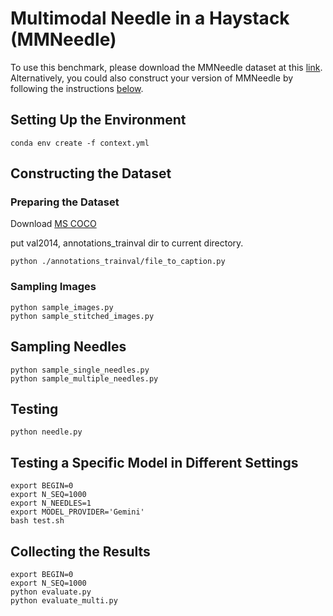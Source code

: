# Multimodal Needle in a Haystack (MMNeedle)

To use this benchmark, please download the MMNeedle dataset at this [link](https://drive.google.com/drive/folders/1D2XHmj466e7WA4aY7zLkbdTmp3it2ZPy?usp=sharing). Alternatively, you could also construct your version of MMNeedle by following the instructions [below](https://github.com/Wang-ML-Lab/multimodal-needle-in-a-haystack/tree/main?tab=readme-ov-file#constructing-the-dataset). 

## Setting Up the Environment

```
conda env create -f context.yml
```
## Constructing the Dataset

### Preparing the Dataset

Download [MS COCO](https://cocodataset.org/#download)

put val2014, annotations_trainval dir to current directory.

```
python ./annotations_trainval/file_to_caption.py 
```




### Sampling Images
```
python sample_images.py
python sample_stitched_images.py  
```

## Sampling Needles
```
python sample_single_needles.py
python sample_multiple_needles.py
```
## Testing 
```
python needle.py
```
## Testing a Specific Model in Different Settings
```
export BEGIN=0
export N_SEQ=1000
export N_NEEDLES=1 
export MODEL_PROVIDER='Gemini'
bash test.sh
```
## Collecting the Results
```
export BEGIN=0
export N_SEQ=1000
python evaluate.py
python evaluate_multi.py
```
